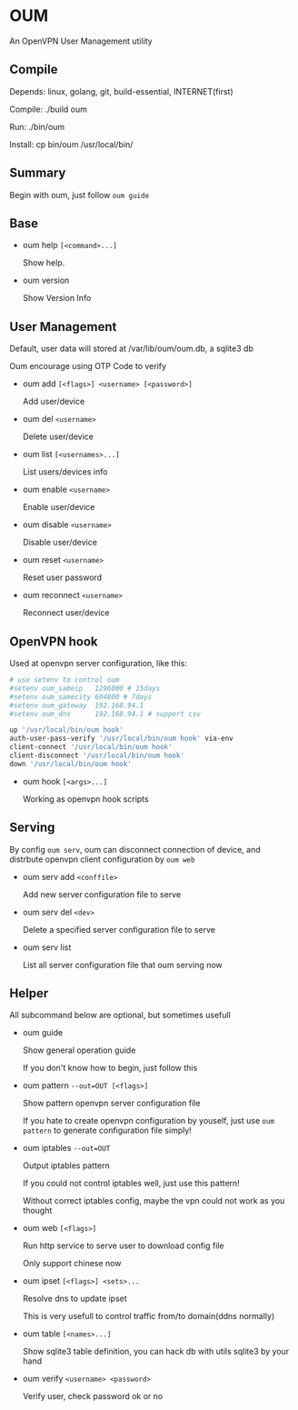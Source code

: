 # OUM

An OpenVPN User Management utility

## Compile

Depends: linux, golang, git, build-essential, INTERNET(first)

Compile: ./build oum

Run: ./bin/oum

Install: cp bin/oum /usr/local/bin/

## Summary

Begin with oum, just follow `oum guide`

## Base

* oum help `[<command>...]`

    Show help.

* oum version

    Show Version Info

## User Management

Default, user data will stored at /var/lib/oum/oum.db, a sqlite3 db

Oum encourage using OTP Code to verify

* oum add `[<flags>] <username> [<password>]`

    Add user/device

* oum del `<username>`

    Delete user/device

* oum list `[<usernames>...]`

    List users/devices info

* oum enable `<username>`

    Enable user/device

* oum disable  `<username>`

    Disable user/device

* oum reset `<username>`

    Reset user password

* oum reconnect `<username>`

    Reconnect user/device

## OpenVPN hook

Used at openvpn server configuration, like this:

```bash
# use setenv to control oum
#setenv oum_sameip   1296000 # 15days
#setenv oum_samecity 604800 # 7days
#setenv oum_gateway  192.168.94.1
#setenv oum_dns      192.168.94.1 # support csv

up '/usr/local/bin/oum hook'
auth-user-pass-verify '/usr/local/bin/oum hook' via-env
client-connect '/usr/local/bin/oum hook'
client-disconnect '/usr/local/bin/oum hook'
down '/usr/local/bin/oum hook'
```

* oum hook `[<args>...]`

    Working as openvpn hook scripts

## Serving

By config `oum serv`, oum can disconnect connection of device, and distrbute openvpn client configuration by `oum web`

* oum serv add `<conffile>`

    Add new server configuration file to serve

* oum serv del `<dev>`

    Delete a specified server configuration file to serve

* oum serv list

    List all server configuration file that oum serving now

## Helper

All subcommand below are optional, but sometimes usefull

* oum guide

    Show general operation guide

    If you don't know how to begin, just follow this

* oum pattern `--out=OUT [<flags>]`

    Show pattern openvpn server configuration file

    If you hate to create openvpn configuration by youself, just use `oum pattern` to generate configuration file simply!

* oum iptables `--out=OUT`

    Output iptables pattern

    If you could not control iptables well, just use this pattern!

    Without correct iptables config, maybe the vpn could not work as you thought

* oum web `[<flags>]`

    Run http service to serve user to download config file

    Only support chinese now

* oum ipset `[<flags>] <sets>...`

    Resolve dns to update ipset

    This is very usefull to control traffic from/to domain(ddns normally)

* oum table `[<names>...]`

    Show sqlite3 table definition, you can hack db with utils sqlite3 by your hand

* oum verify `<username> <password>`

    Verify user, check password ok or no
